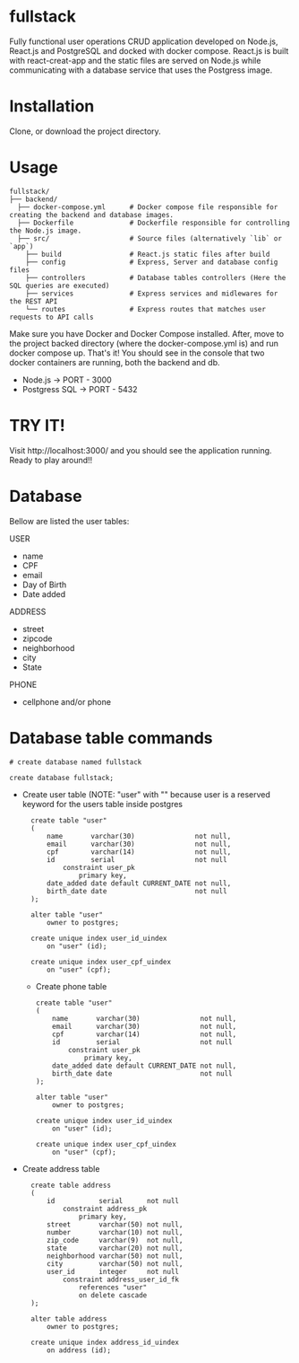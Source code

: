 # fullstack

Fully functional user operations CRUD application developed on Node.js, React.js and PostgreSQL and docked with docker compose. React.js is built with react-creat-app and the static files are served on Node.js while communicating with a database service that uses the Postgress image.

# Installation

Clone, or download the project directory.

# Usage
    fullstack/
    ├── backend/
      ├── docker-compose.yml      # Docker compose file responsible for creating the backend and database images.
      ├── Dockerfile              # Dockerfile responsible for controlling the Node.js image.
      ├── src/                    # Source files (alternatively `lib` or `app`)
        ├── build                 # React.js static files after build
        ├── config                # Express, Server and database config files
        ├── controllers           # Database tables controllers (Here the SQL queries are executed)
        ├── services              # Express services and midlewares for the REST API
        └── routes                # Express routes that matches user requests to API calls
        
Make sure you have Docker and Docker Compose installed. After, move to the project backed directory (where the docker-compose.yml is) and run docker compose up. That's it! You should see in the console that two docker containers are running, both the backend and db. 

- Node.js       -> PORT      - 3000
- Postgress SQL -> PORT      - 5432

# TRY IT!
Visit http://localhost:3000/ and you should see the application running. Ready to play around!!

# Database

Bellow are listed the user tables:

USER
- name
- CPF
- email
- Day of Birth
- Date added

ADDRESS
- street
- zipcode
- neighborhood
- city
- State

PHONE
- cellphone and/or phone

# Database table commands

    # create database named fullstack
    
    create database fullstack;

- Create user table (NOTE: "user" with "" because user is a reserved keyword for the users table inside postgres
    
        create table "user"
        (
            name       varchar(30)               not null,
            email      varchar(30)               not null,
            cpf        varchar(14)               not null,
            id         serial                    not null
                constraint user_pk
                    primary key,
            date_added date default CURRENT_DATE not null,
            birth_date date                      not null
        );

        alter table "user"
            owner to postgres;

        create unique index user_id_uindex
            on "user" (id);

        create unique index user_cpf_uindex
            on "user" (cpf);
  
  - Create phone table
    
        create table "user"
        (
            name       varchar(30)               not null,
            email      varchar(30)               not null,
            cpf        varchar(14)               not null,
            id         serial                    not null
                constraint user_pk
                    primary key,
            date_added date default CURRENT_DATE not null,
            birth_date date                      not null
        );

        alter table "user"
            owner to postgres;

        create unique index user_id_uindex
            on "user" (id);

        create unique index user_cpf_uindex
            on "user" (cpf);
            
- Create address table

        create table address
        (
            id           serial      not null
                constraint address_pk
                    primary key,
            street       varchar(50) not null,
            number       varchar(10) not null,
            zip_code     varchar(9)  not null,
            state        varchar(20) not null,
            neighborhood varchar(50) not null,
            city         varchar(50) not null,
            user_id      integer     not null
                constraint address_user_id_fk
                    references "user"
                    on delete cascade
        );

        alter table address
            owner to postgres;

        create unique index address_id_uindex
            on address (id);
